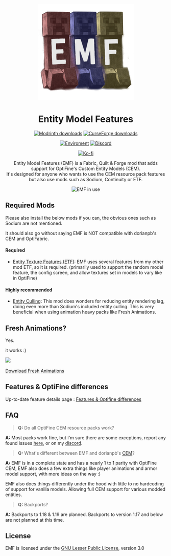 <div align="center">

<img src="icon.png" alt="EMF icon" width=300>

# Entity Model Features
 
[![Modrinth downloads](https://img.shields.io/modrinth/dt/entity-model-features?color=00AF5C&label=downloads&style=round&logo=modrinth)](https://modrinth.com/mod/entity-model-features)
[![CurseForge downloads](https://cf.way2muchnoise.eu/full_844662_downloads.svg)](https://curseforge.com/minecraft/mc-mods/entity-model-features)

[![Enviroment](https://img.shields.io/badge/Enviroment-Client-purple)](https://modrinth.com/mods?e=client)
[![Discord](https://img.shields.io/discord/950942125225283634?color=blue&logo=discord&label=Discord)](https://discord.com/invite/rURmwrzUcz)

[![Ko-fi](https://ko-fi.com/img/githubbutton_sm.svg)](https://ko-fi.com/traben)

Entity Model Features (EMF) is a Fabric, Quilt & Forge mod that adds support for OptiFine's Custom Entity Models (CEM).<br />It's designed for anyone who wants to use the CEM resource pack features but also use mods such as Sodium, Continuity or ETF.

<img src="https://cdn.modrinth.com/data/4I1XuqiY/images/49f5b98dfef5b073a3971750673d343e1f92efe5.png" alt="EMF in use" width=550>

</div>


## Required Mods
Please also install the below mods if you can, the obvious ones such as Sodium are not mentioned.

It should also go without saying EMF is NOT compatible with dorianpb's CEM and OptiFabric.
#### Required
- [Entity Texture Features (ETF)](https://modrinth.com/mod/entitytexturefeatures): 
  EMF uses several features from my other mod ETF, so it is required. (primarily used to support the random model feature, the config screen, and allow textures set in models to vary like in OptiFine)

#### Highly recommended
- [Entity Culling](https://modrinth.com/mod/entityculling): This mod does wonders for reducing entity rendering lag, doing even more than Sodium's included entity culling. This is very beneficial when using animation heavy packs like Fresh Animations.


## Fresh Animations?
Yes.

it works :)

<img width="450" src="https://cdn.modrinth.com/data/4I1XuqiY/images/2f32dbeadc25e46ef6c56f0e47e5eb5d305c8ea2.png">

<br>

[Download Fresh Animations](https://www.planetminecraft.com/texture-pack/fresh-animations-v1-0/)


## Features & OptiFine differences

Up-to-date feature details page : [Features & Optifine differences](FEATURES.md)


## FAQ

> **Q:** Do all OptiFine CEM resource packs work?

**A:** Most packs work fine, but I'm sure there are some exceptions, report any found issues [here](https://github.com/Traben-0/Entity_Model_Features/issues), or on my [discord](https://discord.com/invite/rURmwrzUcz).

> **Q:** What's different between EMF and dorianpb's [CEM](https://modrinth.com/mod/cem)?

**A:** EMF is in a complete state and has a nearly 1 to 1 parity with OptiFine CEM, EMF also does a few extra things like player animations and armor model support, with more ideas on the way :)

EMF also does things differently under the hood with little to no hardcoding of support for vanilla models. Allowing full CEM support for various modded entities.

> **Q:** Backports?

**A:** Backports to 1.18 & 1.19 are planned.
Backports to version 1.17 and below are not planned at this time.

## License

EMF is licensed under the [GNU Lesser Public License](LICENSE), version 3.0
